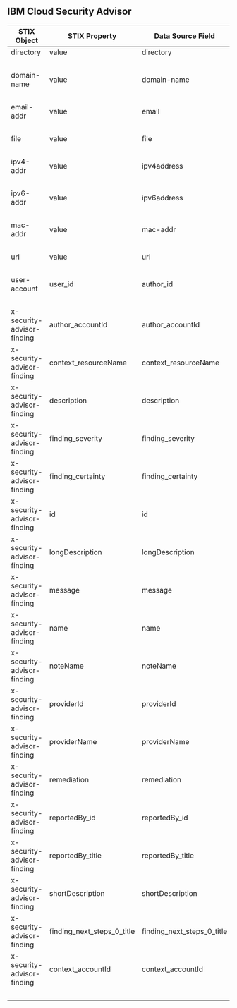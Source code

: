 ## IBM Cloud Security Advisor
| STIX Object | STIX Property | Data Source Field |
|--|--|--|
| directory | value | directory |
| <br> | | |
| domain-name | value | domain-name |
| <br> | | |
| email-addr | value | email |
| <br> | | |
| file | value | file |
| <br> | | |
| ipv4-addr | value | ipv4address |
| <br> | | |
| ipv6-addr | value | ipv6address |
| <br> | | |
| mac-addr | value | mac-addr |
| <br> | | |
| url | value | url |
| <br> | | |
| user-account | user_id | author_id |
| <br> | | |
| x-security-advisor-finding | author_accountId | author_accountId |
| x-security-advisor-finding | context_resourceName | context_resourceName |
| x-security-advisor-finding | description | description |
| x-security-advisor-finding | finding_severity | finding_severity |
| x-security-advisor-finding | finding_certainty | finding_certainty |
| x-security-advisor-finding | id | id |
| x-security-advisor-finding | longDescription | longDescription |
| x-security-advisor-finding | message | message |
| x-security-advisor-finding | name | name |
| x-security-advisor-finding | noteName | noteName |
| x-security-advisor-finding | providerId | providerId |
| x-security-advisor-finding | providerName | providerName |
| x-security-advisor-finding | remediation | remediation |
| x-security-advisor-finding | reportedBy_id | reportedBy_id |
| x-security-advisor-finding | reportedBy_title | reportedBy_title |
| x-security-advisor-finding | shortDescription | shortDescription |
| x-security-advisor-finding | finding_next_steps_0_title | finding_next_steps_0_title |
| x-security-advisor-finding | context_accountId | context_accountId |
| <br> | | |
